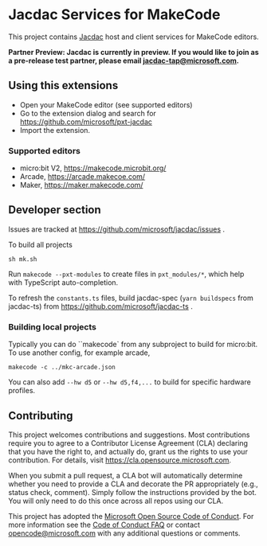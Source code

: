 # Jacdac Services for MakeCode

This project contains [Jacdac](https://aka.ms/jacdac) host and client services for MakeCode editors.

**Partner Preview: Jacdac is currently in preview. If you would like to join as a pre-release test partner, please email jacdac-tap@microsoft.com.**

## Using this extensions

-   Open your MakeCode editor (see supported editors)
-   Go to the extension dialog and search for https://github.com/microsoft/pxt-jacdac
-   Import the extension.

### Supported editors

-   micro:bit V2, https://makecode.microbit.org/
-   Arcade, https://arcade.makecoe.com/
-   Maker, https://maker.makecode.com/

## Developer section

Issues are tracked at https://github.com/microsoft/jacdac/issues .

To build all projects

```
sh mk.sh
```

Run `makecode --pxt-modules` to create files in `pxt_modules/*`, which help with TypeScript auto-completion.

To refresh the `constants.ts` files, build jacdac-spec (`yarn buildspecs` from jacdac-ts) from https://github.com/microsoft/jacdac-ts .

### Building local projects

Typically you can do ``makecode` from any subproject to build for micro:bit. To use another config, for example arcade,

```
makecode -c ../mkc-arcade.json
```

You can also add `--hw d5` or `--hw d5,f4,...` to build for specific hardware profiles.

## Contributing

This project welcomes contributions and suggestions. Most contributions require you to agree to a
Contributor License Agreement (CLA) declaring that you have the right to, and actually do, grant us
the rights to use your contribution. For details, visit https://cla.opensource.microsoft.com.

When you submit a pull request, a CLA bot will automatically determine whether you need to provide
a CLA and decorate the PR appropriately (e.g., status check, comment). Simply follow the instructions
provided by the bot. You will only need to do this once across all repos using our CLA.

This project has adopted the [Microsoft Open Source Code of Conduct](https://opensource.microsoft.com/codeofconduct/).
For more information see the [Code of Conduct FAQ](https://opensource.microsoft.com/codeofconduct/faq/) or
contact [opencode@microsoft.com](mailto:opencode@microsoft.com) with any additional questions or comments.
